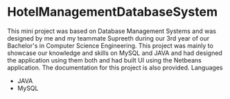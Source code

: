 # HotelManagementDatabaseSystem

This mini project was based on Database Management Systems and was designed by me and my teammate Supreeth during our 3rd year of our
Bachelor's in Computer Science Engineering.
This project was mainly to showcase our knowledge and skills on MySQL and JAVA and had designed the application using them both and had built UI using the Netbeans application.
The documentation for this project is also provided.
Languages
  - JAVA 
  - MySQL
